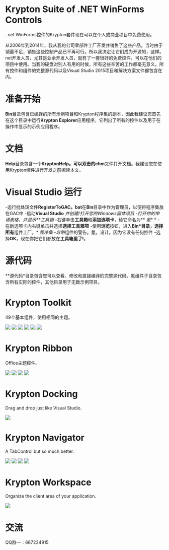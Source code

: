 # Krypton Suite of .NET WinForms Controls
. net WinForms控件的Krypton套件现在可以在个人或商业项目中免费使用。

从2006年到2014年，我从我的公司零部件工厂开发并销售了这些产品，当时由于销量不足，销售这些控制产品已不再可行。所以我决定让它们成为开源的，这样。net开发人员，尤其是业余开发人员，就有了一套很好的免费控件，可以在他们的项目中使用。当我的硬盘对别人有用的时候，所有这些辛苦的工作都毫无意义。所有控件和组件的完整源代码以及Visual Studio 2015项目和解决方案文件都包含在内。

# 准备开始 #
**Bin**目录包含已编译的所有示例项目和Krypton程序集的副本，因此我建议您首先在这个目录中运行**Krypton Explorer**应用程序。它列出了所有的控件以及用于在操作中显示的示例应用程序。

# 文档 #
**Help**目录包含一个**KryptonHelp。可以双击的chm**文件打开文档。我建议您在使用Krypton控件进行开发之前阅读本文。

# Visual Studio 运行 #
-运行批处理文件**RegisterToGAC。bat**在**Bin**目录中作为管理员，以便将程序集放在GAC中
-启动**Visual Studio** *并创建/打开您的Windows窗体项目
-打开你的申请表格，并显示**工具箱*
-右键单击**工具箱**和**添加选项卡**，给它命名为** *氪** *
-在新选项卡内右键单击并选择**选择工具箱项**
-使用**浏览**按钮，进入**Bin*目录，选择所有**组件工厂。* *程序集
-忽略*组件的警告。氪。设计。因为它没有任何控件
-选择**OK**，现在你把它们都放在**工具箱里了!**。

# 源代码 #
**源代码*目录包含您可以查看、修改和直接编译的完整源代码。氪组件子目录包含所有实际的控件，其他目录用于无数示例项目。

# Krypton Toolkit
49个基本组件，使用相同的主题。

![](/Images/home_toolkit1.gif?raw=true)  ![](/Images/home_toolkit2.gif?raw=true)  ![](/Images/home_toolkit3.gif?raw=true)
![](/Images/home_toolkit4.gif?raw=true)  ![](/Images/home_toolkit5.gif?raw=true)  ![](/Images/home_toolkit6.gif?raw=true)

# Krypton Ribbon
Office主题控件。

![](/Images/p_ribbon1.gif?raw=true)  ![](/Images/p_ribbon2.gif?raw=true) 
![](/Images/p_ribbon3.gif?raw=true)  ![](/Images/p_ribbon4.gif?raw=true)


# Krypton Docking
Drag and drop just like Visual Studio.

![](/Images/KDocking.gif?raw=true)

# Krypton Navigator
A TabControl but so much better.

![](/Images/home_navigator1.gif?raw=true)  ![](/Images/home_navigator2.gif?raw=true)
![](/Images/home_navigator3.gif?raw=true)  ![](/Images/home_navigator4.gif?raw=true)

# Krypton Workspace
Organize the client area of your application.

![](/Images/KWSContext2.gif?raw=true)


# 交流
QQ群一：667234915

